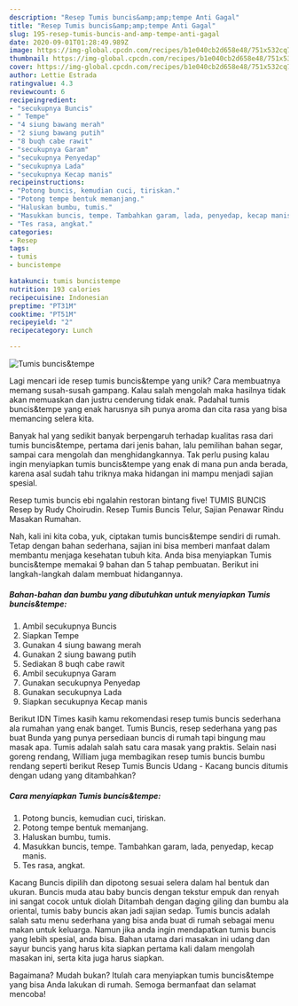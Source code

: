 ```yaml
---
description: "Resep Tumis buncis&amp;amp;tempe Anti Gagal"
title: "Resep Tumis buncis&amp;amp;tempe Anti Gagal"
slug: 195-resep-tumis-buncis-and-amp-tempe-anti-gagal
date: 2020-09-01T01:28:49.989Z
image: https://img-global.cpcdn.com/recipes/b1e040cb2d658e48/751x532cq70/tumis-buncistempe-foto-resep-utama.jpg
thumbnail: https://img-global.cpcdn.com/recipes/b1e040cb2d658e48/751x532cq70/tumis-buncistempe-foto-resep-utama.jpg
cover: https://img-global.cpcdn.com/recipes/b1e040cb2d658e48/751x532cq70/tumis-buncistempe-foto-resep-utama.jpg
author: Lettie Estrada
ratingvalue: 4.3
reviewcount: 6
recipeingredient:
- "secukupnya Buncis"
- " Tempe"
- "4 siung bawang merah"
- "2 siung bawang putih"
- "8 buqh cabe rawit"
- "secukupnya Garam"
- "secukupnya Penyedap"
- "secukupnya Lada"
- "secukupnya Kecap manis"
recipeinstructions:
- "Potong buncis, kemudian cuci, tiriskan."
- "Potong tempe bentuk memanjang."
- "Haluskan bumbu, tumis."
- "Masukkan buncis, tempe. Tambahkan garam, lada, penyedap, kecap manis."
- "Tes rasa, angkat."
categories:
- Resep
tags:
- tumis
- buncistempe

katakunci: tumis buncistempe 
nutrition: 193 calories
recipecuisine: Indonesian
preptime: "PT31M"
cooktime: "PT51M"
recipeyield: "2"
recipecategory: Lunch

---
```



![Tumis buncis&amp;tempe](https://img-global.cpcdn.com/recipes/b1e040cb2d658e48/751x532cq70/tumis-buncistempe-foto-resep-utama.jpg)

Lagi mencari ide resep tumis buncis&amp;tempe yang unik? Cara membuatnya memang susah-susah gampang. Kalau salah mengolah maka hasilnya tidak akan memuaskan dan justru cenderung tidak enak. Padahal tumis buncis&amp;tempe yang enak harusnya sih punya aroma dan cita rasa yang bisa memancing selera kita.

Banyak hal yang sedikit banyak berpengaruh terhadap kualitas rasa dari tumis buncis&amp;tempe, pertama dari jenis bahan, lalu pemilihan bahan segar, sampai cara mengolah dan menghidangkannya. Tak perlu pusing kalau ingin menyiapkan tumis buncis&amp;tempe yang enak di mana pun anda berada, karena asal sudah tahu triknya maka hidangan ini mampu menjadi sajian spesial.

Resep tumis buncis ebi ngalahin restoran bintang five! TUMIS BUNCIS Resep by Rudy Choirudin. Resep Tumis Buncis Telur, Sajian Penawar Rindu Masakan Rumahan.


Nah, kali ini kita coba, yuk, ciptakan tumis buncis&amp;tempe sendiri di rumah. Tetap dengan bahan sederhana, sajian ini bisa memberi manfaat dalam membantu menjaga kesehatan tubuh kita. Anda bisa menyiapkan Tumis buncis&amp;tempe memakai 9 bahan dan 5 tahap pembuatan. Berikut ini langkah-langkah dalam membuat hidangannya.

<!--inarticleads1-->

##### Bahan-bahan dan bumbu yang dibutuhkan untuk menyiapkan Tumis buncis&amp;tempe:

1. Ambil secukupnya Buncis
1. Siapkan  Tempe
1. Gunakan 4 siung bawang merah
1. Gunakan 2 siung bawang putih
1. Sediakan 8 buqh cabe rawit
1. Ambil secukupnya Garam
1. Gunakan secukupnya Penyedap
1. Gunakan secukupnya Lada
1. Siapkan secukupnya Kecap manis


Berikut IDN Times kasih kamu rekomendasi resep tumis buncis sederhana ala rumahan yang enak banget. Tumis Buncis, resep sederhana yang pas buat Bunda yang punya persediaan buncis di rumah tapi bingung mau masak apa. Tumis adalah salah satu cara masak yang praktis. Selain nasi goreng rendang, William juga membagikan resep tumis buncis bumbu rendang seperti berikut Resep Tumis Buncis Udang - Kacang buncis ditumis dengan udang yang ditambahkan? 

<!--inarticleads2-->

##### Cara menyiapkan Tumis buncis&amp;tempe:

1. Potong buncis, kemudian cuci, tiriskan.
1. Potong tempe bentuk memanjang.
1. Haluskan bumbu, tumis.
1. Masukkan buncis, tempe. Tambahkan garam, lada, penyedap, kecap manis.
1. Tes rasa, angkat.


Kacang Buncis dipilih dan dipotong sesuai selera dalam hal bentuk dan ukuran. Buncis muda atau baby buncis dengan tekstur empuk dan renyah ini sangat cocok untuk diolah Ditambah dengan daging giling dan bumbu ala oriental, tumis baby buncis akan jadi sajian sedap. Tumis buncis adalah salah satu menu sederhana yang bisa anda buat di rumah sebagai menu makan untuk keluarga. Namun jika anda ingin mendapatkan tumis buncis yang lebih spesial, anda bisa. Bahan utama dari masakan ini udang dan sayur buncis yang harus kita siapkan pertama kali dalam mengolah masakan ini, serta kita juga harus siapkan. 

Bagaimana? Mudah bukan? Itulah cara menyiapkan tumis buncis&amp;tempe yang bisa Anda lakukan di rumah. Semoga bermanfaat dan selamat mencoba!
